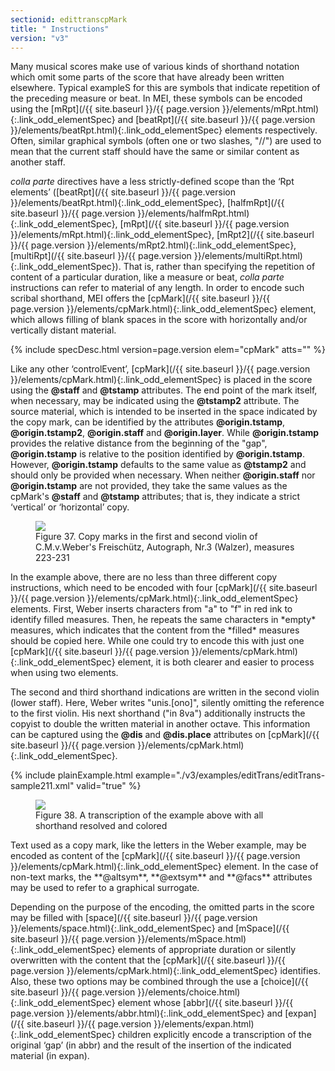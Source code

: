 ```yaml
---
sectionid: edittranscpMark
title: " Instructions"
version: "v3"
---
```




Many musical scores make use of various kinds of shorthand notation which omit some
parts
of the score that have already been written elsewhere. Typical exampleS for this are
symbols
that indicate repetition of the preceding measure or beat. In MEI, these symbols can
be
encoded using the [mRpt](/{{ site.baseurl }}/{{ page.version }}/elements/mRpt.html){:.link_odd_elementSpec} and [beatRpt](/{{ site.baseurl }}/{{ page.version }}/elements/beatRpt.html){:.link_odd_elementSpec} elements
respectively. Often, similar graphical symbols (often one or two slashes, "//") are
used to
mean that the current staff should have the same or similar content as another staff.

*colla parte* directives have a less strictly-defined scope than the
‘Rpt elements’ ([beatRpt](/{{ site.baseurl }}/{{ page.version }}/elements/beatRpt.html){:.link_odd_elementSpec}, [halfmRpt](/{{ site.baseurl }}/{{ page.version }}/elements/halfmRpt.html){:.link_odd_elementSpec}, [mRpt](/{{ site.baseurl }}/{{ page.version }}/elements/mRpt.html){:.link_odd_elementSpec}, [mRpt2](/{{ site.baseurl }}/{{ page.version }}/elements/mRpt2.html){:.link_odd_elementSpec}, [multiRpt](/{{ site.baseurl }}/{{ page.version }}/elements/multiRpt.html){:.link_odd_elementSpec}). That is, rather than specifying the repetition of content of a particular
duration, like a measure or beat, *colla parte* instructions can refer to
material of any length. In order to encode such scribal shorthand, MEI offers the
[cpMark](/{{ site.baseurl }}/{{ page.version }}/elements/cpMark.html){:.link_odd_elementSpec} element, which allows filling of blank spaces in the score with
horizontally and/or vertically distant material.



{% include specDesc.html version=page.version elem="cpMark" atts="" %}



Like any other ‘controlEvent’, [cpMark](/{{ site.baseurl }}/{{ page.version }}/elements/cpMark.html){:.link_odd_elementSpec} is placed in
the score using the **@staff** and **@tstamp** attributes. The end point of the
mark itself, when necessary, may be indicated using the **@tstamp2** attribute. The
source material, which is intended to be inserted in the space indicated by the copy
mark,
can be identified by the attributes **@origin.tstamp**, **@origin.tstamp2**,
**@origin.staff** and **@origin.layer**. While **@origin.tstamp**
provides the relative distance from the beginning of the "gap", **@origin.tstamp** is
relative to the position identified by **@origin.tstamp**. However,
**@origin.tstamp** defaults to the same value as **@tstamp2** and should only
be provided when necessary. When neither **@origin.staff** nor
**@origin.tstamp** are not provided, they take the same values as the cpMark's
**@staff** and **@tstamp** attributes; that is, they indicate a strict
‘vertical’ or ‘horizontal’ copy.

<figure class="figure">
   <img src="../../../../guidelines/v3/Images/ExampleImages/cpMark_2.png" class="img-responsive"></img>
   <figcaption class="figure-caption">Figure 37. Copy marks in the first and second violin of C.M.v.Weber's Freischütz, Autograph,
      Nr.3
      (Walzer), measures 223-231
   </figcaption>
</figure>
In the example above, there are no less than three different copy instructions, which
need
to be encoded with four [cpMark](/{{ site.baseurl }}/{{ page.version }}/elements/cpMark.html){:.link_odd_elementSpec} elements. First, Weber inserts
characters from "a" to "f" in red ink to identify filled measures. Then, he repeats
the same
characters in *empty* measures, which indicates that the content from the
*filled* measures should be copied here. While one could try to encode this
with just one [cpMark](/{{ site.baseurl }}/{{ page.version }}/elements/cpMark.html){:.link_odd_elementSpec} element, it is both clearer and easier to process
when using two elements.

The second and third shorthand indications are written in the second violin (lower
staff).
Here, Weber writes "unis.[ono]", silently omitting the reference to the first violin.
His
next shorthand ("in 8va") additionally instructs the copyist to double the written
material
in another octave. This information can be captured using the **@dis** and
**@dis.place** attributes on [cpMark](/{{ site.baseurl }}/{{ page.version }}/elements/cpMark.html){:.link_odd_elementSpec}.

{% include plainExample.html example="./v3/examples/editTrans/editTrans-sample211.xml" valid="true" %}


<figure class="figure">
   <img src="../../../../guidelines/v3/Images/ExampleImages/cpMark_3.png" class="img-responsive"></img>
   <figcaption class="figure-caption">Figure 38. A transcription of the example above with all shorthand resolved and colored</figcaption>
</figure>
Text used as a copy mark, like the letters in the Weber example, may be encoded as
content
of the [cpMark](/{{ site.baseurl }}/{{ page.version }}/elements/cpMark.html){:.link_odd_elementSpec} element. In the case of non-text marks, the
**@altsym**, **@extsym** and **@facs** attributes may be used to refer
to a graphical surrogate.

Depending on the purpose of the encoding, the omitted parts in the score may be filled
with
[space](/{{ site.baseurl }}/{{ page.version }}/elements/space.html){:.link_odd_elementSpec} and [mSpace](/{{ site.baseurl }}/{{ page.version }}/elements/mSpace.html){:.link_odd_elementSpec} elements of appropriate
duration or silently overwritten with the content that the [cpMark](/{{ site.baseurl }}/{{ page.version }}/elements/cpMark.html){:.link_odd_elementSpec}
identifies. Also, these two options may be combined through the use a [choice](/{{ site.baseurl }}/{{ page.version }}/elements/choice.html){:.link_odd_elementSpec} element whose [abbr](/{{ site.baseurl }}/{{ page.version }}/elements/abbr.html){:.link_odd_elementSpec} and [expan](/{{ site.baseurl }}/{{ page.version }}/elements/expan.html){:.link_odd_elementSpec}
children explicitly encode a transcription of the original ‘gap’ (in
abbr) and the result of the insertion of the indicated material (in expan).

